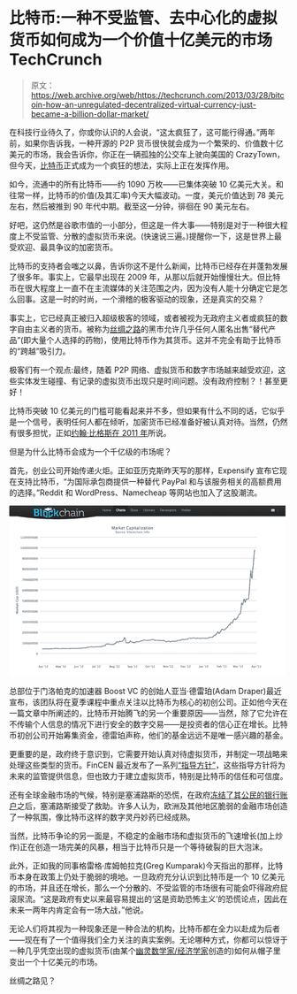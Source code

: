 # 比特币:一种不受监管、去中心化的虚拟货币如何成为一个价值十亿美元的市场 TechCrunch

> 原文：<https://web.archive.org/web/https://techcrunch.com/2013/03/28/bitcoin-how-an-unregulated-decentralized-virtual-currency-just-became-a-billion-dollar-market/>

在科技行业待久了，你或你认识的人会说，“这太疯狂了，这可能行得通。”两年前，如果你告诉我，一种开源的 P2P 货币很快就会成为一个繁荣的、价值数十亿美元的市场，我会告诉你，你正在一辆孤独的公交车上驶向美国的 CrazyTown，但今天，[比特币](https://web.archive.org/web/20230123111000/http://bitcoin.org/en/)正式成为一个疯狂的想法，实际上正在发挥作用。

如今，流通中的所有比特币——约 1090 万枚——已集体突破 10 亿美元大关。和往常一样，比特币的价值(及其汇率)今天大幅波动。一度，美元价值达到 78 美元左右，然后被推到 90 年代中期。截至这一分钟，徘徊在 90 美元左右。

好吧，这仍然是谷歌市值的一小部分，但这是一件大事——特别是对于一种很大程度上不受监管、分散的虚拟货币来说。(快速说三遍。)提醒你一下，这是世界上最受欢迎、最具争议的加密货币。

比特币的支持者会嗤之以鼻，告诉你这不是什么新闻，比特币已经存在并蓬勃发展了很多年。事实上，它最早出现在 2009 年，从那以后就开始慢慢壮大。但比特币在很大程度上一直不在主流媒体的关注范围之内，因为没有人能十分确定它是怎么回事。这是一时的时尚，一个滑稽的极客驱动的现象，还是真实的交易？

事实上，它已经真正被归入超级极客的领域，或者被视为无政府主义者或疯狂的数字自由主义者的货币。被称为[丝绸之路](https://web.archive.org/web/20230123111000/http://en.wikipedia.org/wiki/Silk_Road_(marketplace))的黑市允许几乎任何人匿名出售“替代产品”(即大量个人选择的药物)，使用比特币作为其货币。这并不完全有助于比特币的“跨越”吸引力。

极客们有一个观点:最终，随着 P2P 网络、虚拟货币和数字市场越来越受欢迎，这些实体发生碰撞、有记录的虚拟货币出现只是时间问题。没有政府控制？！甚至更好！

比特币突破 10 亿美元的门槛可能看起来并不多，但如果有什么不同的话，它似乎是一个信号，表明任何人都在倾听，加密货币已经准备好被认真对待。当然，仍然有很多担忧，正如[约翰·比格斯在 2011 年](https://web.archive.org/web/20230123111000/https://techcrunch.com/2011/10/24/the-business-of-bitcoin-entrepreneurs-see-opportunities-in-alternative-currencies/)所说。

但是为什么比特币会成为一个千亿级的市场呢？

首先，创业公司开始传递火炬。正如亚历克斯昨天写的那样，Expensify 宣布它现在支持比特币，“为国际承包商提供一种替代 PayPal 和与该服务相关的高额费用的选择。”Reddit 和 WordPress、Namecheap 等网站也加入了这股潮流。

[![tumblr_inline_mkeb25fa1h1qz4rgp](img/a427b9b671d45d11a30f44f7bf58376a.png)](https://web.archive.org/web/20230123111000/https://techcrunch.com/wp-content/uploads/2013/03/tumblr_inline_mkeb25fa1h1qz4rgp.png)

总部位于门洛帕克的加速器 Boost VC 的创始人亚当·德雷珀(Adam Draper)最近宣布，该团队将在夏季课程中重点关注以比特币为核心的初创公司。正如他今天在一篇文章中所阐述的，比特币开始腾飞的另一个重要原因——当然，除了它允许在不传输个人信息的情况下进行安全的数字交易——是投资者的信心正在增长。比特币初创公司开始筹集资金，德雷珀声称，他们的基金远远不是唯一感兴趣的基金。

更重要的是，政府终于意识到，它需要开始认真对待虚拟货币，并制定一项战略来处理这些类型的货币。FinCEN 最近发布了一系列[“指导方针”](https://web.archive.org/web/20230123111000/http://www.fincen.gov/statutes_regs/guidance/pdf/FIN-2013-G001.pdf)，这些指导方针将为未来的监管提供信息，但也致力于建立虚拟货币，特别是比特币的信任和可信度。

还有全球金融市场的气候，特别是塞浦路斯的恐慌，在政府[冻结了其公民的银行账户](https://web.archive.org/web/20230123111000/http://money.cnn.com/2013/03/25/news/economy/cyprus-bailout-banks/index.html)之后，塞浦路斯接受了救助。许多人认为，欧洲及其他地区脆弱的金融市场创造了一种氛围，像比特币这样的数字灵丹妙药已经成熟。

当然，比特币争论的另一面是，不稳定的金融市场和虚拟货币的飞速增长(加上炒作)正在创造一场完美的风暴，相当于比特币只是一个等待破裂的巨大泡沫。

此外，正如我的同事格雷格·库姆帕拉克(Greg Kumparak)今天指出的那样，比特币本身在政策上仍处于脆弱的境地。一旦政府充分认识到比特币是一个 10 亿美元的市场，并且还在增长，那么一个分散的、不受监管的市场很有可能会吓得政府屁滚尿流。“这是政府有史以来最容易提出的‘这是资助恐怖主义’的恐慌论点，因此在未来一两年内肯定会有一场大战，”他说。

无论人们将其视为一种现象还是一种合法的机构，比特币都在全力以赴成为后者——现在有了一个值得我们全力关注的真实案例。无论哪种方式，你都可以惊讶于一种几乎凭空出现的虚拟货币(由某个[幽灵数学家/经济学家](https://web.archive.org/web/20230123111000/http://www.newyorker.com/reporting/2011/10/10/111010fa_fact_davis)创造的)如何从帽子里变出一个十亿美元的市场。

丝绸之路见？